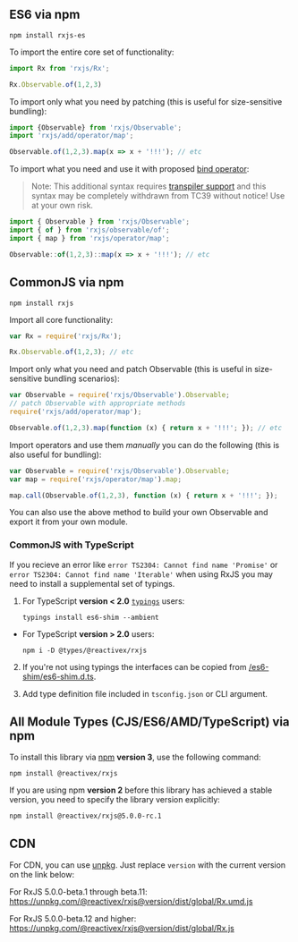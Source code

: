 ## ES6 via npm

```none
npm install rxjs-es
```

To import the entire core set of functionality:

```js
import Rx from 'rxjs/Rx';

Rx.Observable.of(1,2,3)
```

To import only what you need by patching (this is useful for size-sensitive bundling):

```js
import {Observable} from 'rxjs/Observable';
import 'rxjs/add/operator/map';

Observable.of(1,2,3).map(x => x + '!!!'); // etc
```

To import what you need and use it with proposed [bind operator](https://github.com/tc39/proposal-bind-operator):

> Note: This additional syntax requires [transpiler support](http://babeljs.io/docs/plugins/transform-function-bind/) and this syntax may be completely withdrawn from TC39 without notice! Use at your own risk.

```js
import { Observable } from 'rxjs/Observable';
import { of } from 'rxjs/observable/of';
import { map } from 'rxjs/operator/map';

Observable::of(1,2,3)::map(x => x + '!!!'); // etc
```

## CommonJS via npm

```none
npm install rxjs
```

Import all core functionality:

```js
var Rx = require('rxjs/Rx');

Rx.Observable.of(1,2,3); // etc
```

Import only what you need and patch Observable (this is useful in size-sensitive bundling scenarios):

```js
var Observable = require('rxjs/Observable').Observable;
// patch Observable with appropriate methods
require('rxjs/add/operator/map');

Observable.of(1,2,3).map(function (x) { return x + '!!!'; }); // etc
```

Import operators and use them _manually_ you can do the following (this is also useful for bundling):

```js
var Observable = require('rxjs/Observable').Observable;
var map = require('rxjs/operator/map').map;

map.call(Observable.of(1,2,3), function (x) { return x + '!!!'; });
```

You can also use the above method to build your own Observable and export it from your own module.

### CommonJS with TypeScript
If you recieve an error like `error TS2304: Cannot find name 'Promise'` or `error TS2304: Cannot find name 'Iterable'` when using RxJS you may need to install a supplemental set of typings.

1. For TypeScript **version < 2.0** [`typings`](https://github.com/typings/typings) users:

    `typings install es6-shim --ambient`
 - For TypeScript **version > 2.0** users:

    `npm i -D @types/@reactivex/rxjs`

2. If you're not using typings the interfaces can be copied from [/es6-shim/es6-shim.d.ts](https://github.com/DefinitelyTyped/DefinitelyTyped/blob/master/es6-shim/es6-shim.d.ts).

3. Add type definition file included in `tsconfig.json` or CLI argument.



## All Module Types (CJS/ES6/AMD/TypeScript) via npm

To install this library via [npm](https://www.npmjs.org) **version 3**, use the following command:

```none
npm install @reactivex/rxjs
```

If you are using npm **version 2** before this library has achieved a stable version, you need to specify the library version explicitly:

```none
npm install @reactivex/rxjs@5.0.0-rc.1
```

## CDN

For CDN, you can use [unpkg](https://unpkg.com). Just replace `version` with the current
version on the link below:

For RxJS 5.0.0-beta.1 through beta.11:
https://unpkg.com/@reactivex/rxjs@version/dist/global/Rx.umd.js

For RxJS 5.0.0-beta.12 and higher:
https://unpkg.com/@reactivex/rxjs@version/dist/global/Rx.js
